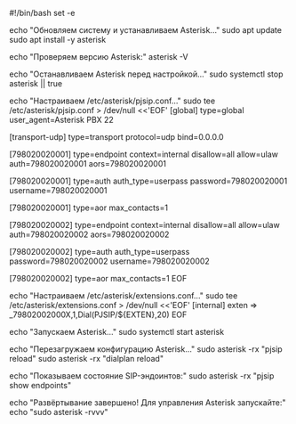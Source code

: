 #!/bin/bash
set -e

echo "Обновляем систему и устанавливаем Asterisk..."
sudo apt update
sudo apt install -y asterisk

echo "Проверяем версию Asterisk:"
asterisk -V

echo "Останавливаем Asterisk перед настройкой..."
sudo systemctl stop asterisk || true

echo "Настраиваем /etc/asterisk/pjsip.conf..."
sudo tee /etc/asterisk/pjsip.conf > /dev/null <<'EOF'
[global]
type=global
user_agent=Asterisk PBX 22

[transport-udp]
type=transport
protocol=udp
bind=0.0.0.0

[798020020001]
type=endpoint
context=internal
disallow=all
allow=ulaw
auth=798020020001
aors=798020020001

[798020020001]
type=auth
auth_type=userpass
password=798020020001
username=798020020001

[798020020001]
type=aor
max_contacts=1

[798020020002]
type=endpoint
context=internal
disallow=all
allow=ulaw
auth=798020020002
aors=798020020002

[798020020002]
type=auth
auth_type=userpass
password=798020020002
username=798020020002

[798020020002]
type=aor
max_contacts=1
EOF

echo "Настраиваем /etc/asterisk/extensions.conf..."
sudo tee /etc/asterisk/extensions.conf > /dev/null <<'EOF'
[internal]
exten => _79802002000X,1,Dial(PJSIP/${EXTEN},20)
EOF

echo "Запускаем Asterisk..."
sudo systemctl start asterisk

echo "Перезагружаем конфигурацию Asterisk..."
sudo asterisk -rx "pjsip reload"
sudo asterisk -rx "dialplan reload"

echo "Показываем состояние SIP-эндоинтов:"
sudo asterisk -rx "pjsip show endpoints"

echo "Развёртывание завершено! Для управления Asterisk запускайте:"
echo "sudo asterisk -rvvv"
